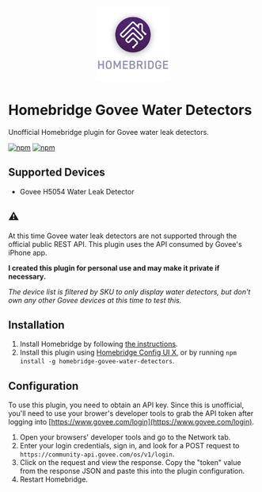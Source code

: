 
<p align="center">

<img src="https://github.com/homebridge/branding/raw/master/logos/homebridge-wordmark-logo-vertical.png" width="150">

</p>


# Homebridge Govee Water Detectors

Unofficial Homebridge plugin for Govee water leak detectors.
   
 [![npm](https://img.shields.io/npm/v/homebridge-govee-water-detectors/latest?label=latest)](https://www.npmjs.com/package/homebridge-govee-water-detectors) [![npm](https://img.shields.io/npm/dt/homebridge-govee-water-detectors)](https://www.npmjs.com/package/homebridge-govee-water-detectors) 

## Supported Devices

- Govee H5054 Water Leak Detector

## :warning:

At this time Govee water leak detectors are not supported through the official public REST API.
This plugin uses the API consumed by Govee's iPhone app. 

**I created this plugin for personal use and may make it private if necessary.**

_The device list is filtered by SKU to only display water detectors, but don't own any other Govee devices at this time to test this._

## Installation
1. Install Homebridge by following
   [the instructions](https://github.com/homebridge/homebridge/wiki).
2. Install this plugin using [Homebridge Config UI X](https://github.com/oznu/homebridge-config-ui-x), or by running `npm install -g homebridge-govee-water-detectors`.

## Configuration

To use this plugin, you need to obtain an API key. Since this is unofficial, you'll need to use your brower's developer tools to grab the API token after logging into [https://www.govee.com/login](https://www.govee.com/login).
1. Open your browsers' developer tools and go to the Network tab.
2. Enter your login credentials, sign in, and look for a POST request to `https://community-api.govee.com/os/v1/login`.
3. Click on the request and view the response. Copy the "token" value from the response JSON and paste this into the plugin configuration.
4. Restart Homebridge.


